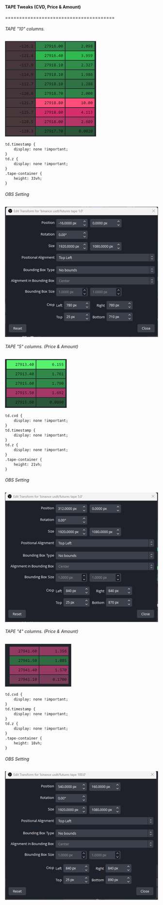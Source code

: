 #### TAPE Tweaks (CVD, Price & Amount)
=======================================

###### TAPE "10" columns.
![cignals-price-amount-10px](/media/cignals-price-amount-10px.png)

    td.timestamp { 
      	display: none !important; 
    }
    td.z { 
      	display: none !important; 
    }
    .tape-container { 
      	height: 33vh; 
    }

###### OBS Setting
![cignals-price-amount-10](/media/cignals-price-amount-10.png)

###### TAPE "5" columns. (Price & Amount)
![cignals-price-amount-5px](/media/cignals-price-amount-5px.png)

    td.cvd { 
	    display: none !important; 
    }
    td.timestamp { 
	    display: none !important;
    }
    td.z { 
        display: none !important; 
    }
    .tape-container { 
        height: 21vh; 
    }

###### OBS Setting
![cignals-price-amount-5](/media/cignals-price-amount-5.png)

###### TAPE "4" columns. (Price & Amount)
![cignals-price-amount](/media/cignals-price-amount.png)

    td.cvd { 
    	display: none !important; 
    }
    td.timestamp { 
    	display: none !important;
    }
    td.z { 
  	    display: none !important; 
    }
    .tape-container { 
  	    height: 18vh; 
    }

###### OBS Setting

![cignals-4x-tape](/media/cignals-4x-tape.png)
